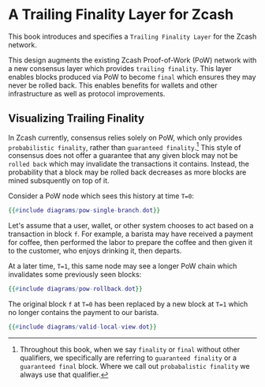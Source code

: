# A Trailing Finality Layer for Zcash

This book introduces and specifies a `Trailing Finality Layer` for the Zcash network.

This design augments the existing Zcash Proof-of-Work (PoW) network with a new consensus layer which provides `trailing finality`. This layer enables blocks produced via PoW to become `final` which ensures they may never be rolled back. This enables benefits for wallets and other infrastructure as well as protocol improvements.

## Visualizing Trailing Finality

In Zcash currently, consensus relies solely on PoW, which only provides `probabilistic finality`, rather than `guaranteed finality`.[^1] This style of consensus does not offer a guarantee that any given block may not be `rolled back` which may invalidate the transactions it contains. Instead, the probability that a block may be rolled back decreases as more blocks are mined subsquently on top of it.

Consider a PoW node which sees this history at time `T=0`:

```dot process
{{#include diagrams/pow-single-branch.dot}}
```

Let's assume that a user, wallet, or other system chooses to act based on a transaction in block `f`. For example, a barista may have received a payment for coffee, then performed the labor to prepare the coffee and then given it to the customer, who enjoys drinking it, then departs.

At a later time, `T=1`, this same node may see a longer PoW chain which invalidates some previously seen blocks:

```dot process
{{#include diagrams/pow-rollback.dot}}
```

The original block `f` at `T=0` has been replaced by a new block at `T=1` which no longer contains the payment to our barista.


[^1]: Throughout this book, when we say `finality` or `final` without other qualifiers, we specifically are referring to `guaranteed finality` or a `guaranteed final` block. Where we call out `probabalistic finality` we always use that qualifier.

```dot process
{{#include diagrams/valid-local-view.dot}}
```
